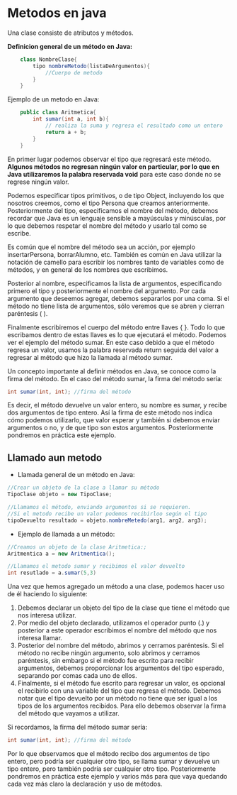 # Metodos en java
Una clase consiste de atributos y métodos. 

**Definicion general de un método en Java:**

```Java
    class NombreClase{
        tipo nombreMetodo(listaDeArgumentos){
            //Cuerpo de metodo
        }
    }
```

Ejemplo de un metodo en Java:
```Java
    public class Aritmetica{
        int sumar(int a, int b){
            // realiza la suma y regresa el resultado como un entero
            return a + b;
        }
    }
```
En primer lugar podemos observar el tipo que regresará 
este método.  **Algunos métodos no regresan ningún valor en particular, por lo que en Java utilizaremos la palabra reservada void**
para este caso donde no se regrese ningún valor.

Podemos especificar tipos primitivos, o de tipo Object, incluyendo los que 
nosotros creemos, como el tipo Persona que creamos anteriormente.
Posteriormente del tipo, especificamos el nombre del método, debemos recordar que Java es un lenguaje sensible a mayúsculas y minúsculas, por lo que debemos respetar el nombre del método y usarlo tal como se escribe. 

Es común que el nombre del método sea un acción, por ejemplo insertarPersona, borrarAlumno, etc. También es común en Java utilizar la notación de camello 
para escribir los nombres tanto de variables como de métodos, y en general de los nombres que escribimos. 

Posterior al nombre, especificamos la lista de argumentos, especificando primero el tipo y posteriormente el nombre del argumento. Por cada argumento que deseemos agregar, debemos separarlos por una coma. Si el método no tiene lista de argumentos, sólo veremos que se abren y cierran paréntesis ( ).

Finalmente escribiremos el cuerpo del método entre llaves { }. Todo lo que escribamos dentro de estas llaves es lo que ejecutará
el método. 
Podemos ver el ejemplo del método sumar. En este caso debido a que el método regresa un valor, usamos la palabra reservada return seguida del valor a regresar al método que hizo la llamada al método sumar.

Un concepto importante al definir métodos en Java, se conoce como la firma del método. En el caso del método sumar, la firma del método sería: 
```java
int sumar(int, int); //firma del método
```

Es decir, el método devuelve un valor entero, su nombre es sumar, y recibe dos argumentos de tipo entero. Así la firma de este método nos indica cómo podemos utilizarlo, que valor esperar y también si debemos enviar argumentos o no, y de que tipo son estos argumentos. Posteriormente pondremos en práctica este ejemplo.

## Llamado aun metodo 
- Llamada general de un método en Java:
```Java
//Crear un objeto de la clase a llamar su método 
TipoClase objeto = new TipoClase;

//Llamamos el método, enviando argumentos si se requieren.
//Si el metodo recibe un valor podemos recibirloo según el tipo
tipoDevuelto resultado = objeto.nombreMetedo(arg1, arg2, arg3);
```

- Ejemplo de llamada a un método:
``` Java
//Creamos un objeto de la clase Aritmetica:;
Aritmentica a = new Aritmentica();

//Llamamos el metodo sumar y recibimos el valor devuelto
int resutlado = a.sumar(5,3)
```

    

Una vez que hemos agregado un método a una clase, podemos hacer uso de él haciendo lo siguiente:

1) Debemos declarar un objeto del tipo de la clase que tiene el método que nos interesa utilizar.
2) Por medio del objeto declarado, utilizamos el operador punto (.) y posterior a este operador escribimos el nombre del método que nos interesa llamar. 
3) Posterior del nombre del método, abrimos y cerramos paréntesis. Si el método no recibe ningún argumento, solo abrimos y cerramos paréntesis, sin embargo si el método fue escrito para recibir argumentos, debemos proporcionar los argumentos del tipo esperado, separando por comas cada uno de ellos.
4) Finalmente, si el método fue escrito para regresar un valor, es opcional el recibirlo con una variable del tipo que regresa el método. Debemos notar que el tipo devuelto por un método no tiene que ser igual a los tipos de los argumentos recibidos. Para ello debemos observar la firma del método que vayamos a utilizar. 
   
Si recordamos, la firma del método sumar sería:
```Java
int sumar(int, int); //firma del método
```
Por lo que observamos que el método recibo dos argumentos de tipo entero, pero podría ser cualquier 
otro tipo, se llama sumar y devuelve un tipo entero, pero también podría ser cualquier otro tipo.
Posteriormente pondremos en práctica este ejemplo y varios más para que vaya quedando cada vez más claro la declaración y uso de métodos.